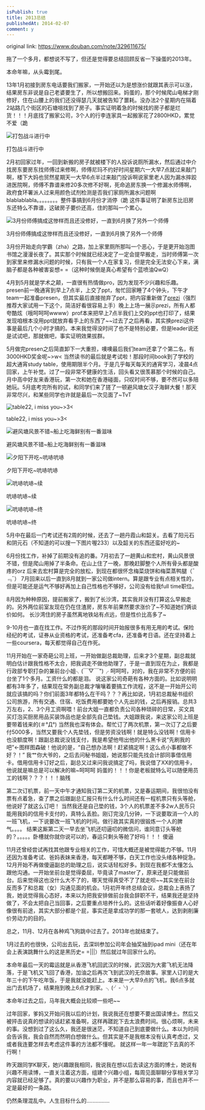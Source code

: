 ```yaml
---
isPublish: true
title: 2013总结
publishedAt: 2014-02-07
comment: y
---
```


original link: https://www.douban.com/note/329611675/

拖了一个多月，都想说不写了，但还是觉得要总结回顾反省一下操蛋的2013年。

本命年嘛，从头霉到尾。

13年1月初接到房东电话要我们搬家，一开始还以为是想涨价就跟其表示可以涨，结果房东非说是自己老婆要生了，所以想搬回来。妈蛋的，那个时候爬山电梯才刚修好，住在山腰上的我们还没得瑟几天就被告知了噩耗。没办法2个星期内在隔着2站路几个街区的石塘咀找到了房子。事实证明着急的时候找的房子都是烂货！！！月底找了搬家公司，3个人的行李连家具一起搬家花了2800HKD，累觉不爱（跪

![打包战斗进行中](../../assets/images/2013-summary/p10973868.jpg)

打包战斗进行中



2月初回家过年，一回到新搬的房子就被楼下的人投诉说厕所漏水，然后通过中介找房东要房东找师傅过来修啊，师傅尼玛不约好时间星期六一大早7点就过来敲门啊，楼下大妈也贸然星期天一大早6点半过来敲门投诉啊说家里老人因为漏水摔跤进医院啊，师傅不靠谱来修20多次修不好啊，死命追房东换一个修漏水师傅啊，政府食环署派人过来用颜色试剂检测是否我们家厕所漏水问题啊blablablabla。。。。。。。。整件事搞到6月份才消停（跪
这件事证明了新房东比旧房东还特么不靠谱，这破房子要价还高，住的那叫一个累心。

![3月份师傅搞成这惨样而且还没修好，一直到6月换了另外一个师傅](../../assets/images/2013-summary/p10973902.jpg)

3月份师傅搞成这惨样而且还没修好，一直到6月换了另外一个师傅



3月份开始走向学霸（zha）之路，加上家里厕所那叫一个恶心，于是更开始泡图书馆之漫漫长夜了。其实那个时候就已经决定了一定会提早搬走，当时师傅第一次到家里来修漏水问题的时候，只有我一个人在家复习，但是完全无法安心下来，满脑子都是各种被害妄想= =（这种时候倒是真心希望有个蓝喷油QwQ）

4月到5月就是学术之颠，一直很有热情做pro，因为发现不少兴趣和乐趣。presen前一晚通宵到早上7点半，上交了ppt，匆忙回家睡了4个钟头，下午才team一起准备presen，但其实最后直接抛弃了ppt，把内容重新做了[prezi](http://prezi.com/)（强烈推荐大家试用一下这个，简洁好看很容易上手）晚上上场一展示prezi，所有人都夸酷炫（哦呵呵呵wwww）prof本来把早上7点半我们上交的ppt也打印了，结果发现咱根本没用ppt就放弃看手上的东西了~~过去了之后再看，其实换prezi这件事是最后几个小时才搞的。本来我觉得没时间了也不是特别必要，但是leader说还是试试吧，那就做吧，事实证明效果拔群。

5月做完presen之后简直卸下一大重担，噢噢最后我们team还拿了个第二名，有3000HKD奖金呢~>w< 当然读书的最后就是考试啦！那段时间book到了学校的超大通宵study table，使用期限半个月。于是几乎每天每天的通宵学习，凌晨4点回家，上午补觉。过了一段非常不健康的生活，回头看又很羡慕那个时候的自己。月中高中好友来香港玩，第一次和她在香港碰面，只叹时间不够，要不然可以多陪她玩。5月底考完所有的试，和同学们来了搓了一顿避风塘女汉子海鲜大餐！那天非常尽兴，和某些同学也许就是最后一次见面了~TvT

![table22, i miss you~>3<](../../assets/images/2013-summary/p10974023.jpg)

table22, i miss you~>3<



![避风塘风景不错~船上吃海鲜别有一番滋味](../../assets/images/2013-summary/p10974047.jpg)

避风塘风景不错~船上吃海鲜别有一番滋味



![夕阳下开吃~吭哧吭哧](../../assets/images/2013-summary/p10974050.jpg)

夕阳下开吃~吭哧吭哧



![吭哧吭哧~续](../../assets/images/2013-summary/p10974057.jpg)

吭哧吭哧~续



![吭哧吭哧~终](../../assets/images/2013-summary/p10974060.jpg)

吭哧吭哧~终


5月中在最后一门考试还有2周的时候，还去了一趟丹霞山和韶关。去看了阳元石和阴元石（不知道的可以搜一下图片喔233）以及韶关的东西还蛮好吃的~

6月份找工作，补掉了前期没有追的番。7月初去了一趟黄山和宏村，黄山风景很不错，但是爬山用掉了半条命。在山上住了一晚，那晚赶脚整个人所有骨头都是酸疼的orz 后来去宏村算是完全的放松，到现在都很怀念梅菜烧饼和梅菜蒸鸭腿（¯﹃¯）
7月回来以后一直到8月就到一家公司做intern。算是跟专业有点相关性的，但是可能还是运气不够好再加上自己性格也不够好，公司没有给我full time职位。

8月因为种种原因，提前搬家了，搬到了长沙湾，其实我并没有打算这么早搬走的。另外两位前室友现在仍在住渣房，房东年前果然要求涨价了~不知道她们俩谈价如何。
长沙湾住的房子虽然离地铁站有点远，但是性价比高多了~

9-10月也一直在找工作。不过作死的那段时间开始报很多有用无用的考试。保险经纪的考试，证券从业资格的考试，还准备考cfa，还准备考日语。还在坚持着上一些coursera，每天都觉得自己在作死。

11月开始在一家奇葩公司上班，一开始做副总裁助理，后来才3个星期，副总裁就明白估计跟我性格不太合，把我调走不做他助理了，于是一直到现在为止，我都是行政部专职打杂的兼前台小姐╮(￣▽￣")╭ 呵呵呵，对的，我在非常不方便的前台坐了1个多月。工资什么的都是泪。
说这家公司奇葩有各种方面的。比如说明明都有3年多了，结果现在常务副总裁才嚷嚷着要搞工作流程，这不是一开始开公司就应该搞的吗？你们前面3年都特么在干吗？？？再比如说，1月初总裁秘书组织公司旅游，所有交通、住宿、吃饭费用都要她个人先出的钱，之后再报销。总共3万左右，2、3个月工资啊喂！前台大姐一直都负责公司各种琐碎的日常，买文具买灯泡买厨房用品买装饰品也是全部先自己垫钱。大姐跟我说，来这家公司上班是要带着钱来的(＃°Д°) 当然我也深有体会。帮忙订了两次机票，第一次订了之后要付5000多，当然又要我个人先垫钱，但是劳资没钱啊！就是特么没钱啊！信用卡也没额度啊！跟副总裁说没钱支付，我是希望他甩出他的什么黑卡说“先刷我的吧”←图样图森破！他说的是，“自己想办法啊！赶紧搞定啊！这么点小事都做不好？！” 我艹你大爷的，之后去问秘书姐姐，她说那只能先找会计部同事借信用卡。借用信用卡订好之后，副总又过来问我说搞定了吗，我说借了XX的信用卡，他说就是嘛总是可以解决的嘛~呵呵呵
妈蛋的！！！你是老板就特么可以随便用员工的钱啊？？？！！！脑残

第二次订机票，前一天中午才通知我订第二天的机票，又是春运期间，我很怕没有票有点着急，查了票之后跟副总汇报只有什么什么时间还有一程机票只有头等舱，他说好了就这么订吧！
当然我还是自己垫的钱，3个人的机票差不多2w人民币只能用我妈的信用卡支付的，真特么丢脸。刚订完没几分钟，一下说要取消一个人的一班飞机，一下说要改一班飞机的时间。做行政其实真的很锻炼一个人的脾气。。。。
结果这厮第二天一早去坐飞机还叨逼叨的微信问，谁同意订头等舱的？。。。。。卧槽就你就你说可以的，春运只剩头等舱了好吗！！！ 傻逼

11月还曾经尝试再找其他跟专业相关的工作，可惜大概还是被觉得能力不够。11月还因为准备考试、爸妈表妹来香港，每天都睡不够，白天工作也没头绪各种捉急。12月开始不再做傻逼副总的助理之后，说实话轻松好多。到现在我都不太懂怎么跟他沟通。一开始坐前台是觉得委屈，毕竟读了master了，原来还是只能做前台。后来觉得这也没什么大不了的，哪天觉得真受不了了就走呗~~其实坐在前台反而多了和总裁（女）沟通见面的机会。1月初开年终总结会议，总裁会上表扬了我，她说觉得我心态好，本来以为把我安排做前台我会辞职不干，结果我还是坚持做了，不会太把自己当回事，之后要重点培养什么的。这些话听着好像振奋人心好像很有前途，其实大部分都是个屁，事实还是拿成功学的那一套唬人，达到剥削廉价劳动力的目的。

总之，11月、12月在各种鸡飞狗跳中过去了。2013年也就结束了。

1月过去的也很快，公司出去玩，去深圳参加公司年会抽奖抽到ipad mini（还在年会上表演跳舞什么的这是黑历史= =|||）然后就过年回家什么的。

本命年最后一天的霉运就是从香港飞机回武汉的时候，武汉因为大雾飞机无法降落，于是飞机又飞回了香港，加油之后再次飞到武汉的无奈故事。家里人订的是大年三十的下午吃年饭，于是我就没能赶上。本来是一大早9点的飞机，我6点多就出门去机场了，结果拖到晚上6点才到家。╮(╯-╰)╭

本命年过去之后，马年我大概会比较顺一些吧~~

过年回家，爹妈又开始问我以后的计划，我说我还在想要不要出国读博士。然后又被抨击说真的想读的话赶紧准备啊，这样再蹉跎下去太浪费时间。很心烦啊，未来的事。没想到过了这么久，我还是很迷茫，不知道自己到底要做什么。本以为时间会告诉我，我会自然而然明白想做什么。但其实是不是我根本没有认真考虑过，又或者我连要怎样去考虑这件事的方法都不懂呢。
就这样一年一年蹉跎下去真的不行啊！

昨天跟同学K聊天，她兴趣跟我相同，我说我在想以后去读这方面的博士，她说有兴趣不用读博，一直关注着这方面，组建个兴趣小组，每周见面聊聊分享相关学习内容就已经足够了。真的要以兴趣作为职业，并不是那么容易的事，而且也并不一定是最好的一条路。

仍然条理混乱中。人生目标什么的...............
